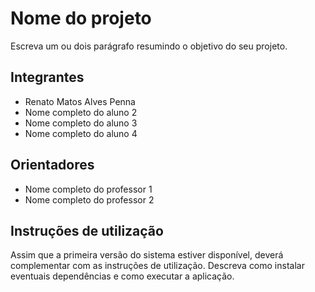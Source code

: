 # Nome do projeto
Escreva um ou dois parágrafo resumindo o objetivo do seu projeto.

## Integrantes
* Renato Matos Alves Penna
* Nome completo do aluno 2
* Nome completo do aluno 3
* Nome completo do aluno 4

## Orientadores
* Nome completo do professor 1
* Nome completo do professor 2

## Instruções de utilização
Assim que a primeira versão do sistema estiver disponível, deverá complementar com as instruções de utilização. Descreva como instalar eventuais dependências e como executar a aplicação.